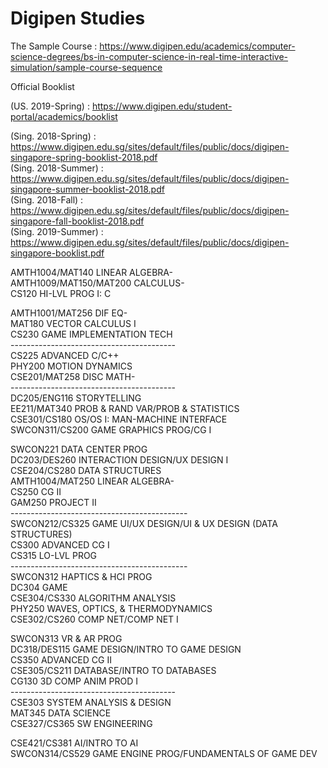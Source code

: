 # Digipen Studies

The Sample Course : https://www.digipen.edu/academics/computer-science-degrees/bs-in-computer-science-in-real-time-interactive-simulation/sample-course-sequence

Official Booklist

(US. 2019-Spring) : https://www.digipen.edu/student-portal/academics/booklist

(Sing. 2018-Spring) : https://www.digipen.edu.sg/sites/default/files/public/docs/digipen-singapore-spring-booklist-2018.pdf<br>
(Sing. 2018-Summer) : https://www.digipen.edu.sg/sites/default/files/public/docs/digipen-singapore-summer-booklist-2018.pdf<br>
(Sing. 2018-Fall) : https://www.digipen.edu.sg/sites/default/files/public/docs/digipen-singapore-fall-booklist-2018.pdf<br>
(Sing. 2019-Summer) : https://www.digipen.edu.sg/sites/default/files/public/docs/digipen-singapore-booklist.pdf

AMTH1004/MAT140		LINEAR ALGEBRA-<br>
AMTH1009/MAT150/MAT200	CALCULUS-<br>
CS120			HI-LVL PROG I: C<br>

AMTH1001/MAT256	DIF EQ-<br>
MAT180		VECTOR CALCULUS I<br>
CS230		GAME IMPLEMENTATION TECH<br>
-----------------------------------------<br>
CS225		ADVANCED C/C++<br>
PHY200		MOTION DYNAMICS<br>
CSE201/MAT258	DISC MATH-<br>
-----------------------------------------<br>
DC205/ENG116	STORYTELLING<br>
EE211/MAT340	PROB & RAND VAR/PROB & STATISTICS<br>
CSE301/CS180	OS/OS I: MAN-MACHINE INTERFACE<br>
SWCON311/CS200	GAME GRAPHICS PROG/CG I

SWCON221	DATA CENTER PROG<br>
DC203/DES260	INTERACTION DESIGN/UX DESIGN I<br>
CSE204/CS280	DATA STRUCTURES<br>
AMTH1004/MAT250	LINEAR ALGEBRA-<br>
CS250		CG II<br>
GAM250		PROJECT II<br>
--------------------------------------------<br>
SWCON212/CS325	GAME UI/UX DESIGN/UI & UX DESIGN (DATA STRUCTURES)<br>
CS300		ADVANCED CG I<br>
CS315		LO-LVL PROG<br>
--------------------------------------------<br>
SWCON312	HAPTICS & HCI PROG<br>
DC304		GAME<br>
CSE304/CS330	ALGORITHM ANALYSIS<br>
PHY250		WAVES, OPTICS, & THERMODYNAMICS<br>
CSE302/CS260	COMP NET/COMP NET I<br>

SWCON313	VR & AR PROG<br>
DC318/DES115	GAME DESIGN/INTRO TO GAME DESIGN<br>
CS350		ADVANCED CG II<br>
CSE305/CS211	DATABASE/INTRO TO DATABASES<br>
CG130		3D COMP ANIM PROD I<br>
-----------------------------------------<br>
CSE303		SYSTEM ANALYSIS & DESIGN<br>
MAT345		DATA SCIENCE<br>
CSE327/CS365	SW ENGINEERING<br>

CSE421/CS381	AI/INTRO TO AI<br>
SWCON314/CS529	GAME ENGINE PROG/FUNDAMENTALS OF GAME DEV
